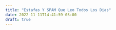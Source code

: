 ```yaml
---
title: "Estafas Y SPAM Que Leo Todos Los Dias"
date: 2022-11-11T14:41:59-03:00
draft: true
---
```


